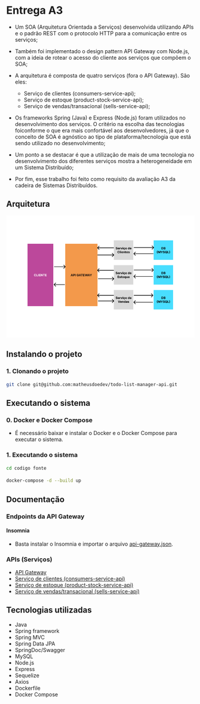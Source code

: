 # Entrega A3

- Um SOA (Arquitetura Orientada a Serviços) desenvolvida utilizando APIs e o padrão REST com o protocolo HTTP para a comunicação entre os serviços;

- Também foi implementado o design pattern API Gateway com Node.js, com a ideia de rotear o acesso do cliente aos serviços que compõem o SOA;

- A arquitetura é composta de quatro serviços (fora o API Gateway). São eles:

  - Serviço de clientes (consumers-service-api);
  - Serviço de estoque (product-stock-service-api);
  - Serviço de vendas/transacional (sells-service-api);

- Os frameworks Spring (Java) e Express (Node.js) foram utilizados no desenvolvimento dos serviços. O critério na escolha das tecnologias foiconforme o que era mais confortável aos desenvolvedores, já que o conceito de SOA é agnóstico ao tipo de plataforma/tecnologia que está sendo utilizado no desenvolvimento;

- Um ponto a se destacar é que a utilização de mais de uma tecnologia no desenvolvimento dos diferentes serviços mostra a heterogeneidade em um Sistema Distribuído;

- Por fim, esse trabalho foi feito como requisito da avaliação A3 da cadeira de Sistemas Distribuídos.

## Arquitetura

![Arquitetura](./.github/soa-architecture-picture.jpg)

## Instalando o projeto

### 1. Clonando o projeto

```sh
git clone git@github.com:matheusdoedev/todo-list-manager-api.git
```

## Executando o sistema

### 0. Docker e Docker Compose

- É necessário baixar e instalar o Docker e o Docker Compose para executar o sistema.

### 1. Executando o sistema

```sh
cd codigo fonte

docker-compose -d --build up
```

## Documentação

### Endpoints da API Gateway

#### Insomnia

- Basta instalar o Insomnia e importar o arquivo [api-gateway.json](./codigo-fonte/api-gateway/api-gateway.json).

### APIs (Serviços)

- [API Gateway](./codigo-fonte/api-gateway/README.md)
- [Serviço de clientes (consumers-service-api)](./codigo-fonte/customers-service-api/README.md)
- [Serviço de estoque (product-stock-service-api)](./codigo-fonte/product-stock-service-api/README.md)
- [Serviço de vendas/transacional (sells-service-api)](./codigo-fonte/sells-service-api/README.md)

## Tecnologias utilizadas

- Java
- Spring framework
- Spring MVC
- Spring Data JPA
- SpringDoc/Swagger
- MySQL
- Node.js
- Express
- Sequelize
- Axios
- Dockerfile
- Docker Compose
